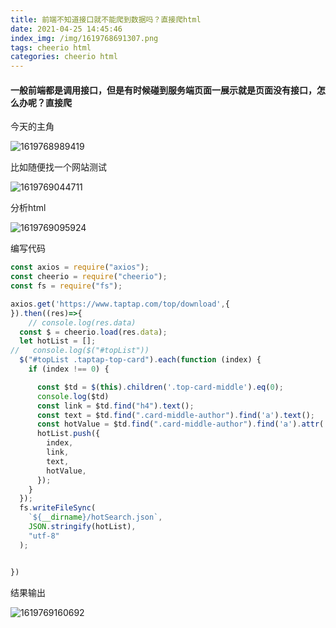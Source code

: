 ```yaml
---
title: 前端不知道接口就不能爬到数据吗？直接爬html
date: 2021-04-25 14:45:46
index_img: /img/1619768691307.png
tags: cheerio html
categories: cheerio html
---
```


#### 一般前端都是调用接口，但是有时候碰到服务端页面一展示就是页面没有接口，怎么办呢？直接爬

今天的主角

![1619768989419](1619768989419.png)

比如随便找一个网站测试

![1619769044711](1619769044711.png)

分析html

![1619769095924](1619769095924.png)

编写代码

```js
const axios = require("axios");
const cheerio = require("cheerio");
const fs = require("fs");

axios.get('https://www.taptap.com/top/download',{
}).then((res)=>{
    // console.log(res.data)
  const $ = cheerio.load(res.data);
  let hotList = [];
//   console.log($("#topList"))
  $("#topList .taptap-top-card").each(function (index) {
    if (index !== 0) {

      const $td = $(this).children('.top-card-middle').eq(0);
      console.log($td)
      const link = $td.find("h4").text();
      const text = $td.find(".card-middle-author").find('a').text();
      const hotValue = $td.find(".card-middle-author").find('a').attr('herf');
      hotList.push({
        index,
        link,
        text,
        hotValue,
      });
    }
  });
  fs.writeFileSync(
    `${__dirname}/hotSearch.json`,
    JSON.stringify(hotList),
    "utf-8"
  );


})
```

结果输出

![1619769160692](1619769160692.png)